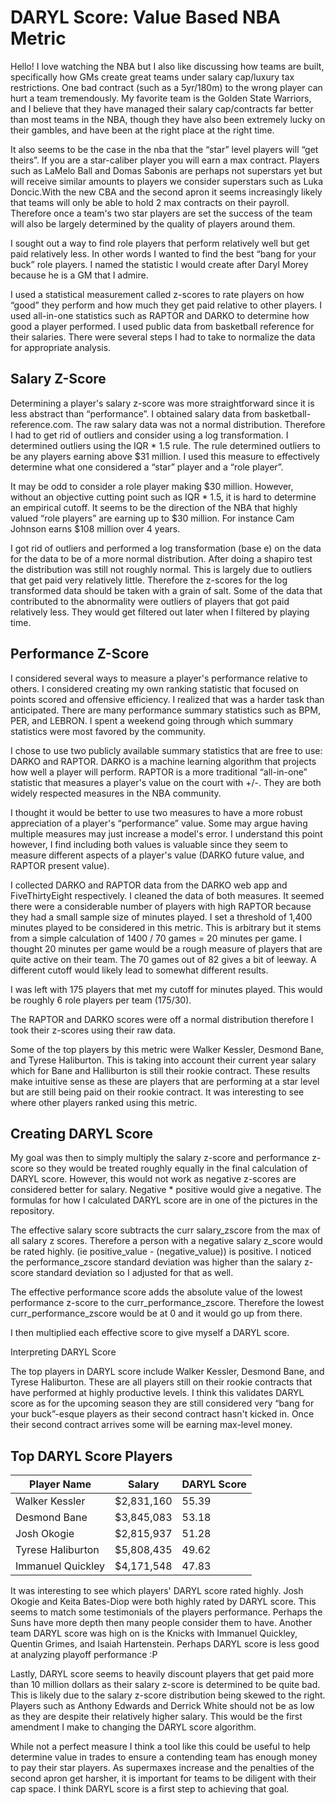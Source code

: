 # DARYL Score: Value Based NBA Metric

Hello! I love watching the NBA but I also like discussing how teams are built, specifically how GMs create great teams under salary cap/luxury tax restrictions. One bad contract (such as a 5yr/180m) to the wrong player can hurt a team tremendously. My favorite team is the Golden State Warriors, and I believe that they have managed their salary cap/contracts far better than most teams in the NBA, though they have also been extremely lucky on their gambles, and have been at the right place at the right time.

It also seems to be the case in the nba that the “star” level players will “get theirs”. If you are a star-caliber player you will earn a max contract. Players such as LaMelo Ball and Domas Sabonis are perhaps not superstars yet but will receive similar amounts to players we consider superstars such as Luka Doncic.With the new CBA and the second apron it seems increasingly likely that teams will only be able to hold 2 max contracts on their payroll. Therefore once a team's two star players are set the success of the team will also be largely determined by the quality of players around them.

I sought out a way to find role players that perform relatively well but get paid relatively less. In other words I wanted to find the best “bang for your buck” role players. I named the statistic I would create after Daryl Morey because he is a GM that I admire.

I used a statistical measurement called z-scores to rate players on how “good” they perform and how much they get paid relative to other players. I used all-in-one statistics such as RAPTOR and DARKO to determine how good a player performed. I used public data from basketball reference for their salaries. There were several steps I had to take to normalize the data for appropriate analysis.

## Salary Z-Score

Determining a player's salary z-score was more straightforward since it is less abstract than “performance”. I obtained salary data from basketball-reference.com. The raw salary data was not a normal distribution. Therefore I had to get rid of outliers and consider using a log transformation. 
I determined outliers using the IQR * 1.5 rule. The rule determined outliers to be any players earning above $31 million. I used this measure to effectively determine what one considered a “star” player and a “role player”.

It may be odd to consider a role player making $30 million. However, without an objective cutting point such as IQR * 1.5, it is hard to determine an empirical cutoff. It seems to be the direction of the NBA that highly valued “role players” are earning up to $30 million. For instance Cam Johnson earns $108 million over 4 years.

I got rid of outliers and performed a log transformation (base e) on the data for the data to be of a more normal distribution. After doing a shapiro test the distribution was still not roughly normal. This is largely due to outliers that get paid very relatively little. Therefore the z-scores for the log transformed data should be taken with a grain of salt. Some of the data that contributed to the abnormality were outliers of players that got paid relatively less. They would get filtered out later when I filtered by playing time.

## Performance Z-Score

I considered several ways to measure a player's performance relative to others. I considered creating my own ranking statistic that focused on points scored and offensive efficiency. I realized that was a harder task than anticipated. There are many performance summary statistics such as BPM, PER, and LEBRON. I spent a weekend going through which summary statistics were most favored by the community.

I chose to use two publicly available summary statistics that are free to use: DARKO and RAPTOR. DARKO is a machine learning algorithm that projects how well a player will perform. RAPTOR is a more traditional “all-in-one” statistic that measures a player's value on the court with +/-. They are both widely respected measures in the NBA community.

I thought it would be better to use two measures to have a more robust appreciation of a player's “performance” value. Some may argue having multiple measures may just increase a model's error. I understand this point however, I find including both values is valuable since they seem to measure different aspects of a player's value (DARKO future value, and RAPTOR present value).

I collected DARKO and RAPTOR data from the DARKO web app and FiveThirtyEight respectively. I cleaned the data of both measures. It seemed there were a considerable number of players with high RAPTOR because they had a small sample size of minutes played. I set a threshold of 1,400 minutes played to be considered in this metric. This is arbitrary but it stems from a simple calculation of 1400 / 70 games = 20 minutes per game. I thought 20 minutes per game would be a rough measure of players that are quite active on their team. The 70 games out of 82 gives a bit of leeway. A different cutoff would likely lead to somewhat different results.

I was left with 175 players that met my cutoff for minutes played. This would be roughly 6 role players per team (175/30).

The RAPTOR and DARKO scores were off a normal distribution therefore I took their z-scores using their raw data.

Some of the top players by this metric were Walker Kessler, Desmond Bane, and Tyrese Haliburton. This is taking into account their current year salary which for Bane and Halliburton is still their rookie contract. These results make intuitive sense as these are players that are performing at a star level but are still being paid on their rookie contract. It was interesting to see where other players ranked using this metric.

## Creating DARYL Score

My goal was then to simply multiply the salary z-score and performance z-score so they would be treated roughly equally in the final calculation of DARYL score. However, this would not work as negative z-scores are considered better for salary. Negative * positive would give a negative. The formulas for how I calculated DARYL score are in one of the pictures in the repository.

The effective salary score subtracts the curr salary_zscore from the max of all salary z scores. Therefore a person with a negative salary z_score would be rated highly. (ie positive_value - (negative_value)) is positive. I noticed the performance_zscore standard deviation was higher than the salary z-score standard deviation so I adjusted for that as well.

The effective performance score adds the absolute value of the lowest performance z-score to the curr_performance_zscore. Therefore the lowest curr_performance_zscore would be at 0 and it would go up from there.

I then multiplied each effective score to give myself a DARYL score.

Interpreting DARYL Score

The top players in DARYL score include Walker Kessler, Desmond Bane, and Tyrese Haliburton. These are all players still on their rookie contracts that have performed at highly productive levels. I think this validates DARYL score as for the upcoming season they are still considered very “bang for your buck”-esque players as their second contract hasn't kicked in. Once their second contract arrives some will be earning max-level money.

## Top DARYL Score Players
| Player Name        | Salary      | DARYL Score |
|--------------------|-------------|-------------|
| Walker Kessler     | $2,831,160  | 55.39       |
| Desmond Bane       | $3,845,083  | 53.18       |
| Josh Okogie        | $2,815,937  | 51.28       |
| Tyrese Haliburton  | $5,808,435  | 49.62       |
| Immanuel Quickley  | $4,171,548  | 47.83       |

It was interesting to see which players' DARYL score rated highly. Josh Okogie and Keita Bates-Diop were both highly rated by DARYL score. This seems to match some testimonials of the players performance. Perhaps the Suns have more depth then many people consider them to have. Another team DARYL score was high on is the Knicks with Immanuel Quickley, Quentin Grimes, and Isaiah Hartenstein. Perhaps DARYL score is less good at analyzing playoff performance :P

Lastly, DARYL score seems to heavily discount players that get paid more than 10 million dollars as their salary z-score is determined to be quite bad. This is likely due to the salary z-score distribution being skewed to the right. Players such as Anthony Edwards and Derrick White should not be as low as they are despite their relatively higher salary. This would be the first amendment I make to changing the DARYL score algorithm.

While not a perfect measure I think a tool like this could be useful to help determine value in trades to ensure a contending team has enough money to pay their star players. As supermaxes increase and the penalties of the second apron get harsher, it is important for teams to be diligent with their cap space. I think DARYL score is a first step to achieving that goal.
